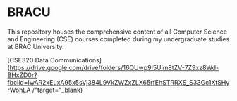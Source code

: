 # BRACU
This repository houses the comprehensive content of all Computer Science and Engineering (CSE) courses completed during my undergraduate studies at BRAC University.

[CSE320 Data Communications](https://drive.google.com/drive/folders/16QUwp9I5Uim8tZV-7Z9xz8Wd-BHxZD0r?fbclid=IwAR2xEuxA95x5sVj384L9VkZWZxZLX65rfEhSTRRXS_S33Gc1XtSHyrWohLA /"target="_blank)
